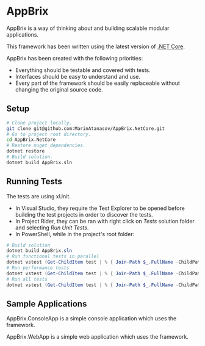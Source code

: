 # AppBrix
AppBrix is a way of thinking about and building scalable modular applications.

This framework has been written using the latest version of [.NET Core](https://www.microsoft.com/net/core).

AppBrix has been created with the following priorities:
* Everything should be testable and covered with tests.
* Interfaces should be easy to understand and use.
* Every part of the framework should be easily replaceable without changing the original source code.

## Setup
```Bash
# Clone project locally.
git clone git@github.com:MarinAtanasov/AppBrix.NetCore.git
# Go to project root directory.
cd AppBrix.NetCore
# Restore nuget dependencies.
dotnet restore
# Build solution.
dotnet build AppBrix.sln
```

## Running Tests
The tests are using xUnit.
* In Visual Studio, they require the Test Explorer to be opened before building the test projects in order to discover the tests.
* In Project Rider, they can be ran with right click on *Tests* solution folder and selecting *Run Unit Tests*.
* In PowerShell, while in the project's root folder:
```Powershell
# Build solution
dotnet build AppBrix.sln
# Run functional tests in parallel
dotnet vstest (Get-ChildItem test | % { Join-Path $_.FullName -ChildPath ("bin/Debug/netcoreapp1.1/$($_.Name).dll") }) --TestCaseFilter:Category=Functional --Parallel
# Run performance tests
dotnet vstest (Get-ChildItem test | % { Join-Path $_.FullName -ChildPath ("bin/Debug/netcoreapp1.1/$($_.Name).dll") }) --TestCaseFilter:Category=Performance
# Run all tests
dotnet vstest (Get-ChildItem test | % { Join-Path $_.FullName -ChildPath ("bin/Debug/netcoreapp1.1/$($_.Name).dll") })
```

## Sample Applications
AppBrix.ConsoleApp is a simple console application which uses the framework.

AppBrix.WebApp is a simple web application which uses the framework.
